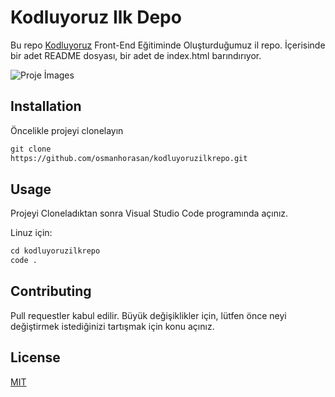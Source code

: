 # Kodluyoruz Ilk Depo
Bu repo [Kodluyoruz]() Front-End Eğitiminde Oluşturduğumuz il repo. İçerisinde bir adet README dosyası, bir adet de index.html barındırıyor.

![Proje İmages]()

## Installation

Öncelikle projeyi clonelayın

 ```html 
 git clone 
 https://github.com/osmanhorasan/kodluyoruzilkrepo.git 
 ``` 

 ## Usage
 Projeyi Cloneladıktan sonra Visual Studio Code programında açınız.

 Linuz için:

 ``` html
 cd kodluyoruzilkrepo  
 code .
  ``` 

  ## Contributing

  Pull requestler kabul edilir. Büyük değişiklikler için, lütfen önce neyi değiştirmek istediğinizi tartışmak için konu açınız.
## License
  [MIT]()

